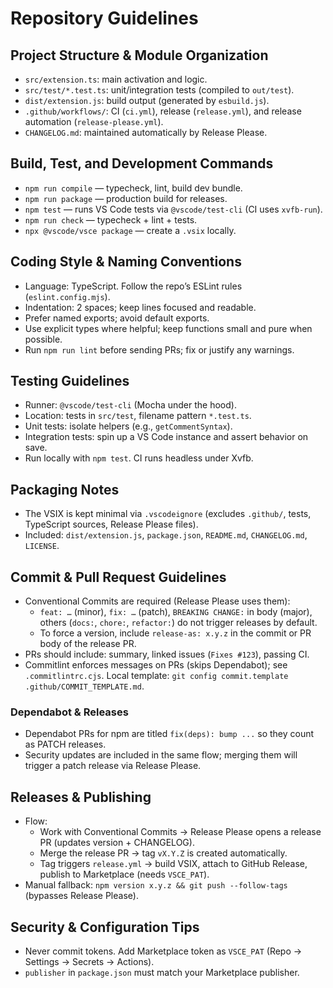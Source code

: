 # Repository Guidelines

## Project Structure & Module Organization
- `src/extension.ts`: main activation and logic.
- `src/test/*.test.ts`: unit/integration tests (compiled to `out/test`).
- `dist/extension.js`: build output (generated by `esbuild.js`).
- `.github/workflows/`: CI (`ci.yml`), release (`release.yml`), and release automation (`release-please.yml`).
- `CHANGELOG.md`: maintained automatically by Release Please.

## Build, Test, and Development Commands
- `npm run compile` — typecheck, lint, build dev bundle.
- `npm run package` — production build for releases.
- `npm test` — runs VS Code tests via `@vscode/test-cli` (CI uses `xvfb-run`).
- `npm run check` — typecheck + lint + tests.
- `npx @vscode/vsce package` — create a `.vsix` locally.

## Coding Style & Naming Conventions
- Language: TypeScript. Follow the repo’s ESLint rules (`eslint.config.mjs`).
- Indentation: 2 spaces; keep lines focused and readable.
- Prefer named exports; avoid default exports.
- Use explicit types where helpful; keep functions small and pure when possible.
- Run `npm run lint` before sending PRs; fix or justify any warnings.

## Testing Guidelines
- Runner: `@vscode/test-cli` (Mocha under the hood).
- Location: tests in `src/test`, filename pattern `*.test.ts`.
- Unit tests: isolate helpers (e.g., `getCommentSyntax`).
- Integration tests: spin up a VS Code instance and assert behavior on save.
- Run locally with `npm test`. CI runs headless under Xvfb.

## Packaging Notes
- The VSIX is kept minimal via `.vscodeignore` (excludes `.github/`, tests, TypeScript sources, Release Please files).
- Included: `dist/extension.js`, `package.json`, `README.md`, `CHANGELOG.md`, `LICENSE`.

## Commit & Pull Request Guidelines
- Conventional Commits are required (Release Please uses them):
  - `feat: …` (minor), `fix: …` (patch), `BREAKING CHANGE:` in body (major), others (`docs:`, `chore:`, `refactor:`) do not trigger releases by default.
  - To force a version, include `release-as: x.y.z` in the commit or PR body of the release PR.
- PRs should include: summary, linked issues (`Fixes #123`), passing CI.
- Commitlint enforces messages on PRs (skips Dependabot); see `.commitlintrc.cjs`. Local template: `git config commit.template .github/COMMIT_TEMPLATE.md`.

### Dependabot & Releases
- Dependabot PRs for npm are titled `fix(deps): bump ...` so they count as PATCH releases.
- Security updates are included in the same flow; merging them will trigger a patch release via Release Please.

## Releases & Publishing
- Flow:
  - Work with Conventional Commits → Release Please opens a release PR (updates version + CHANGELOG).
  - Merge the release PR → tag `vX.Y.Z` is created automatically.
  - Tag triggers `release.yml` → build VSIX, attach to GitHub Release, publish to Marketplace (needs `VSCE_PAT`).
- Manual fallback: `npm version x.y.z && git push --follow-tags` (bypasses Release Please).

## Security & Configuration Tips
- Never commit tokens. Add Marketplace token as `VSCE_PAT` (Repo → Settings → Secrets → Actions).
- `publisher` in `package.json` must match your Marketplace publisher.
